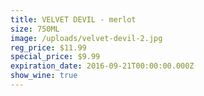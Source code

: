 ```yaml
---
title: VELVET DEVIL - merlot
size: 750ML
image: /uploads/velvet-devil-2.jpg
reg_price: $11.99
special_price: $9.99
expiration_date: 2016-09-21T00:00:00.000Z
show_wine: true
---
```



